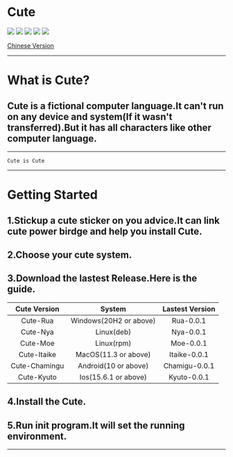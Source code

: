 # Cute

![](https://img.shields.io/badge/Version-0.0.1-pink) ![](https://img.shields.io/badge/Build-0.0.1-pink) ![](https://img.shields.io/badge/BuildDate-2020/10/23-pink) ![](https://img.shields.io/badge/license-Cute-pink) ![](https://img.shields.io/github/directory-file-count/CHonesetDoPa/Cute?color=pink&label=FileCount)

<a href="./README-ZH.md">Chinese Version</a> 

***

# What is Cute?

## Cute is a fictional  computer language.It can't run on any device and system(If it wasn't transferred).But it has all characters like other computer language.

***
    Cute is Cute
***

# Getting Started

## 1.Stickup a cute sticker on you advice.It can link cute power birdge and help you install Cute.

## 2.Choose your cute system.
## 3.Download the lastest Release.Here is the guide.

| Cute Version  |         System         | Lastest Version |
| :-----------: | :--------------------: | :-------------: |
|   Cute-Rua    | Windows(20H2 or above) |    Rua-0.0.1    |
|   Cute-Nya    |       Linux(deb)       |    Nya-0.0.1    |
|   Cute-Moe    |       Linux(rpm)       |    Moe-0.0.1    |
|  Cute-Itaike  |  MacOS(11.3 or above)  |  Itaike-0.0.1   |
| Cute-Chamingu |  Android(10 or above)  |  Chamigu-0.0.1  |
|  Cute-Kyuto   |  Ios(15.6.1 or above)  |   Kyuto-0.0.1   |

## 4.Install the Cute.
## 5.Run init program.It will set the running environment.

***